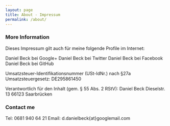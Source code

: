 ```yaml
---
layout: page
title: About - Impressum
permalink: /about/
---
```


### More Information
Dieses Impressum gilt auch für meine folgende Profile im Internet:

Daniel Beck bei Google+
Daniel Beck bei Twitter
Daniel Beck bei Facebook
Daniel Beck bei GitHub

Umsatzsteuer-Identifikationsnummer (USt-IdNr.) nach §27a Umsatzsteuergesetz: DE295861450

Verantwortlich für den Inhalt (gem. § 55 Abs. 2 RStV):
Daniel Beck
Dieselstr. 13
66123 Saarbrücken

### Contact me
Tel: 0681 940 64 21
Email: d.danielbeck{at}googlemail.com
